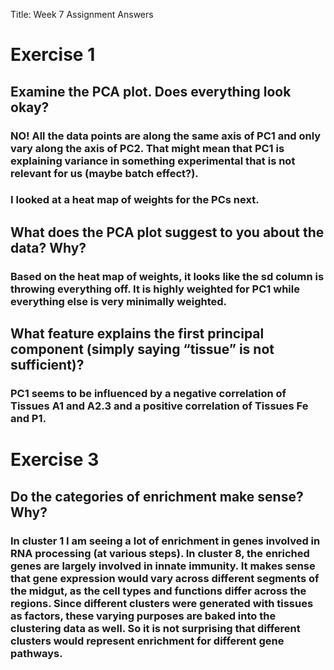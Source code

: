 Title: Week 7 Assignment Answers

# Exercise 1

## Examine the PCA plot. Does everything look okay?

### NO! All the data points are along the same axis of PC1 and only vary along the axis of PC2. That might mean that PC1 is explaining variance in something experimental that is not relevant for us (maybe batch effect?).

### I looked at a heat map of weights for the PCs next.

## What does the PCA plot suggest to you about the data? Why?

### Based on the heat map of weights, it looks like the sd column is throwing everything off. It is highly weighted for PC1 while everything else is very minimally weighted.

## What feature explains the first principal component (simply saying “tissue” is not sufficient)?

### PC1 seems to be influenced by a negative correlation of Tissues A1 and A2.3 and a positive correlation of Tissues Fe and P1.

# Exercise 3

## Do the categories of enrichment make sense? Why?

### In cluster 1 I am seeing a lot of enrichment in genes involved in RNA processing (at various steps). In cluster 8, the enriched genes are largely involved in innate immunity. It makes sense that gene expression would vary across different segments of the midgut, as the cell types and functions differ across the regions. Since different clusters were generated with tissues as factors, these varying purposes are baked into the clustering data as well. So it is not surprising that different clusters would represent enrichment for different gene pathways.
